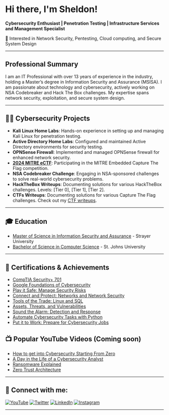 # Hi there, I'm Sheldon!
**Cybersecurity Enthusiast | Penetration Testing | Infrastructure Services and Management Specialist**

🔐 Interested in Network Security, Pentesting, Cloud computing, and Secure System Design

---

## Professional Summary
I am an IT Professional with over 13 years of experience in the industry, holding a Master’s degree in Information Security and Assurance (MSISA). I am passionate about technology and cybersecurity, actively working on NSA Codebreaker and Hack The Box challenges. My expertise spans network security, exploitation, and secure system design.

---

## 👨‍💻 Cybersecurity Projects
- **Kali Linux Home Labs**: Hands-on experience in setting up and managing Kali Linux for penetration testing.
- **Active Directory Home Labs**: Configured and maintained Active Directory environments for security testing.
- **OPNSense Firewall**: Implemented and managed OPNSense firewall for enhanced network security.
- **[2024 MITRE eCTF](https://sb.ectf.mitre.org)**: Participating in the MITRE Embedded Capture The Flag competition.
- **NSA Codebreaker Challenge**: Engaging in NSA-sponsored challenges to solve real-world cybersecurity problems.
- **HackTheBox Writeups**: Documenting solutions for various HackTheBox challenges. Levels: [Tier 0], [Tier 1], [Tier 2].
- **CTFs Writeups**: Documenting solutions for various Capture The Flag challenges. Check out my [CTF writeups](https://github.com/lorcoom7/CTF-Writeups).

---

## 🎓 Education
- [Master of Science in Information Security and Assurance](https://github.com/lorcoom7/MSISA/blob/main/Masters%20Degree.pdf) - Strayer University
- [Bachelor of Science in Computer Science](https://github.com/lorcoom7/Computer-Science/blob/main/Bachelor%20Degree_1.pdf) - St. Johns University

---

## 📜 Certifications & Achievements
- [CompTIA Security+ 701](https://www.credly.com/badges/8461c1d0-7db4-4047-bc36-e3ecc4bee230/linked_in_profile)
- [Google Foundations of Cybersecurity](https://coursera.org/share/65d0a2d4d790ab54becd7f17b041d947)
- [Play it Safe: Manage Security Risks](https://www.coursera.org/account/accomplishments/verify/XG0LAN5NTOJB)
- [Connect and Protect: Networks and Network Security](https://coursera.org/share/d20125df02038f1a2d0211e9d6e74d80)
- [Tools of the Trade: Linux and SQL](https://coursera.org/verify/YEH68N8HDKEI)
- [Assets, Threats, and Vulnerabilities](https://www.coursera.org/account/accomplishments/verify/33PUVFD8JLAZ)
- [Sound the Alarm: Detection and Response](https://www.coursera.org/account/accomplishments/verify/XGMJTWMCR8AK)
- [Automate Cybersecurity Tasks with Python](https://www.coursera.org/account/accomplishments/verify/ESC8KHPJEK02)
- [Put it to Work: Prepare for Cybersecurity Jobs](https://www.coursera.org/account/accomplishments/verify/5P9HFXQBMVZO)
  
## 📺 Popular YouTube Videos (Coming soon)
- [How to get into Cybersecurity Starting From Zero]()
- [A Day in the Life of a Cybersecurity Analyst]()
- [Ransomware Explained]()
- [Zero Trust Architecture]()

---

## 🤳 Connect with me:
[![YouTube](https://cdn.jsdelivr.net/npm/simple-icons@v3/icons/youtube.svg)](https://www.youtube.com/watch?v=AbGmlCRLBbI)
[![Twitter](https://cdn.jsdelivr.net/npm/simple-icons@v3/icons/twitter.svg)](https://twitter.com/)
[![LinkedIn](https://cdn.jsdelivr.net/npm/simple-icons@v3/icons/linkedin.svg)](https://www.linkedin.com/in/sheldon-brown-cybersecurity)
[![Instagram](https://cdn.jsdelivr.net/npm/simple-icons@v3/icons/instagram.svg)](https://www.instagram.com/)

---

<!--
**sheldonthecyberguy/sheldonthecyberguy** is a ✨ _special_ ✨ repository because its `README.md` (this file) appears on your GitHub profile.

Here are some ideas to get you started:

- 🔭 I’m currently working on ...
- 🌱 I’m currently learning ...
- 👯 I’m looking to collaborate on ...
- 🤔 I’m looking for help with ...
- 💬 Ask me about ...
- 📫 How to reach me: ...
- 😄 Pronouns: ...
- ⚡ Fun fact: ...
-->
